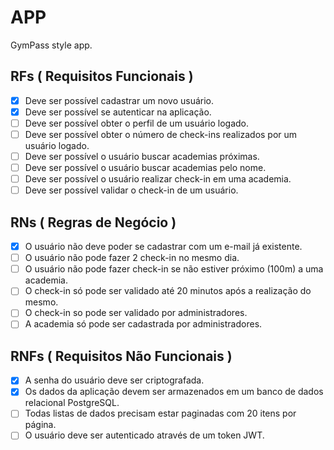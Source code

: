 # APP

GymPass style app.

## RFs ( Requisitos Funcionais )

- [x] Deve ser possível cadastrar um novo usuário.
- [x] Deve ser possível se autenticar na aplicação.
- [ ] Deve ser possível obter o perfil de um usuário logado.
- [ ] Deve ser possível obter o número de check-ins realizados por um usuário logado.
- [ ] Deve ser possível o usuário buscar academias próximas.
- [ ] Deve ser possível o usuário buscar academias pelo nome.
- [ ] Deve ser possível o usuário realizar check-in em uma academia.
- [ ] Deve ser possível validar o check-in de um usuário.

## RNs ( Regras de Negócio )

- [x] O usuário não deve poder se cadastrar com um e-mail já existente.
- [ ] O usuário não pode fazer 2 check-in no mesmo dia.
- [ ] O usuário não pode fazer check-in se não estiver próximo (100m) a uma academia.
- [ ] O check-in só pode ser validado até 20 minutos após a realização do mesmo.
- [ ] O check-in so pode ser validado por administradores.
- [ ] A academia só pode ser cadastrada por administradores.

## RNFs ( Requisitos Não Funcionais )

- [x] A senha do usuário deve ser criptografada.
- [x] Os dados da aplicação devem ser armazenados em um banco de dados relacional PostgreSQL.
- [ ] Todas listas de dados precisam estar paginadas com 20 itens por página.
- [ ] O usuário deve ser autenticado através de um token JWT.
